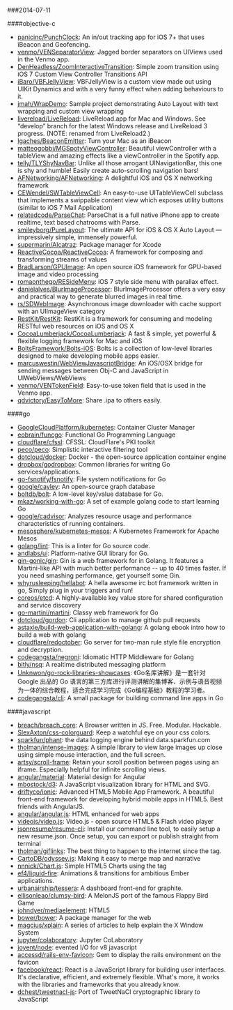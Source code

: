 ###2014-07-11

####objective-c
* [panicinc/PunchClock](https://github.com/panicinc/PunchClock): An in/out tracking app for iOS 7+ that uses iBeacon and Geofencing.
* [venmo/VENSeparatorView](https://github.com/venmo/VENSeparatorView): Jagged border separators on UIViews used in the Venmo app.
* [DenHeadless/ZoomInteractiveTransition](https://github.com/DenHeadless/ZoomInteractiveTransition): Simple zoom transition using iOS 7 Custom View Controller Transitions API
* [iBaro/VBFJellyView](https://github.com/iBaro/VBFJellyView): VBFJellyView is a custom view made out using UIKit Dynamics and with a very funny effect when adding behaviours to it.
* [jmah/WrapDemo](https://github.com/jmah/WrapDemo): Sample project demonstrating Auto Layout with text wrapping and custom view wrapping
* [livereload/LiveReload](https://github.com/livereload/LiveReload): LiveReload.app for Mac and Windows. See “develop” branch for the latest Windows release and LiveReload 3 progress. (NOTE: renamed from LiveReload2.)
* [lgaches/BeaconEmitter](https://github.com/lgaches/BeaconEmitter): Turn your Mac as an iBeacon
* [matteogobbi/MGSpotyViewController](https://github.com/matteogobbi/MGSpotyViewController): Beautiful viewController with a tableView and amazing effects like a viewController in the Spotify app.
* [telly/TLYShyNavBar](https://github.com/telly/TLYShyNavBar): Unlike all those arrogant UINavigationBar, this one is shy and humble! Easily create auto-scrolling navigation bars!
* [AFNetworking/AFNetworking](https://github.com/AFNetworking/AFNetworking): A delightful iOS and OS X networking framework
* [CEWendel/SWTableViewCell](https://github.com/CEWendel/SWTableViewCell): An easy-to-use UITableViewCell subclass that implements a swippable content view which exposes utility buttons (similar to iOS 7 Mail Application)
* [relatedcode/ParseChat](https://github.com/relatedcode/ParseChat): ParseChat is a full native iPhone app to create realtime, text based chatrooms with Parse.
* [smileyborg/PureLayout](https://github.com/smileyborg/PureLayout): The ultimate API for iOS & OS X Auto Layout — impressively simple, immensely powerful.
* [supermarin/Alcatraz](https://github.com/supermarin/Alcatraz): Package manager for Xcode
* [ReactiveCocoa/ReactiveCocoa](https://github.com/ReactiveCocoa/ReactiveCocoa): A framework for composing and transforming streams of values
* [BradLarson/GPUImage](https://github.com/BradLarson/GPUImage): An open source iOS framework for GPU-based image and video processing
* [romaonthego/RESideMenu](https://github.com/romaonthego/RESideMenu): iOS 7 style side menu with parallax effect.
* [danielalves/BlurImageProcessor](https://github.com/danielalves/BlurImageProcessor): BlurImageProcessor offers a very easy and practical way to generate blurred images in real time.
* [rs/SDWebImage](https://github.com/rs/SDWebImage): Asynchronous image downloader with cache support with an UIImageView category
* [RestKit/RestKit](https://github.com/RestKit/RestKit): RestKit is a framework for consuming and modeling RESTful web resources on iOS and OS X
* [CocoaLumberjack/CocoaLumberjack](https://github.com/CocoaLumberjack/CocoaLumberjack): A fast & simple, yet powerful & flexible logging framework for Mac and iOS
* [BoltsFramework/Bolts-iOS](https://github.com/BoltsFramework/Bolts-iOS): Bolts is a collection of low-level libraries designed to make developing mobile apps easier.
* [marcuswestin/WebViewJavascriptBridge](https://github.com/marcuswestin/WebViewJavascriptBridge): An iOS/OSX bridge for sending messages between Obj-C and JavaScript in UIWebViews/WebViews
* [venmo/VENTokenField](https://github.com/venmo/VENTokenField): Easy-to-use token field that is used in the Venmo app.
* [qdvictory/EasyToMore](https://github.com/qdvictory/EasyToMore): Share .ipa to others easily.

####go
* [GoogleCloudPlatform/kubernetes](https://github.com/GoogleCloudPlatform/kubernetes): Container Cluster Manager
* [eobrain/funcgo](https://github.com/eobrain/funcgo): Functional Go Programming Language
* [cloudflare/cfssl](https://github.com/cloudflare/cfssl): CFSSL: CloudFlare's PKI toolkit
* [peco/peco](https://github.com/peco/peco): Simplistic interactive filtering tool
* [dotcloud/docker](https://github.com/dotcloud/docker): Docker - the open-source application container engine
* [dropbox/godropbox](https://github.com/dropbox/godropbox): Common libraries for writing Go services/applications.
* [go-fsnotify/fsnotify](https://github.com/go-fsnotify/fsnotify): File system notifications for Go
* [google/cayley](https://github.com/google/cayley): An open-source graph database
* [boltdb/bolt](https://github.com/boltdb/bolt): A low-level key/value database for Go.
* [mkaz/working-with-go](https://github.com/mkaz/working-with-go): A set of example golang code to start learning Go
* [google/cadvisor](https://github.com/google/cadvisor): Analyzes resource usage and performance characteristics of running containers.
* [mesosphere/kubernetes-mesos](https://github.com/mesosphere/kubernetes-mesos): A Kubernetes Framework for Apache Mesos
* [golang/lint](https://github.com/golang/lint): This is a linter for Go source code.
* [andlabs/ui](https://github.com/andlabs/ui): Platform-native GUI library for Go.
* [gin-gonic/gin](https://github.com/gin-gonic/gin): Gin is a web framework for in Golang. It features a Martini-like API with much better performance -- up to 40 times faster. If you need smashing performance, get yourself some Gin.
* [whyrusleeping/hellabot](https://github.com/whyrusleeping/hellabot): A hella awesome irc bot framework written in go, Simply plug in your triggers and run!
* [coreos/etcd](https://github.com/coreos/etcd): A highly-available key value store for shared configuration and service discovery
* [go-martini/martini](https://github.com/go-martini/martini): Classy web framework for Go
* [dotcloud/gordon](https://github.com/dotcloud/gordon): Cli application to manage github pull requests 
* [astaxie/build-web-application-with-golang](https://github.com/astaxie/build-web-application-with-golang): A golang ebook intro how to build a web with golang
* [cloudflare/redoctober](https://github.com/cloudflare/redoctober): Go server for two-man rule style file encryption and decryption.
* [codegangsta/negroni](https://github.com/codegangsta/negroni): Idiomatic HTTP Middleware for Golang
* [bitly/nsq](https://github.com/bitly/nsq): A realtime distributed messaging platform
* [Unknwon/go-rock-libraries-showcases](https://github.com/Unknwon/go-rock-libraries-showcases): 《Go名库讲解》是一套针对 Google 出品的 Go 语言的第三方库进行评测讲解的集博客、示例与语音视频为一体的综合教程，适合完成学习完成《Go编程基础》教程的学习者。
* [codegangsta/cli](https://github.com/codegangsta/cli): A small package for building command line apps in Go

####javascript
* [breach/breach_core](https://github.com/breach/breach_core): A Browser written in JS. Free. Modular. Hackable.
* [SlexAxton/css-colorguard](https://github.com/SlexAxton/css-colorguard): Keep a watchful eye on your css colors.
* [sparkfun/phant](https://github.com/sparkfun/phant): the data logging engine behind data.sparkfun.com
* [tholman/intense-images](https://github.com/tholman/intense-images): A simple library to view large images up close using simple mouse interaction, and the full screen.
* [artsy/scroll-frame](https://github.com/artsy/scroll-frame): Retain your scroll position between pages using an iframe. Especially helpful for infinite scrolling views.
* [angular/material](https://github.com/angular/material): Material design for Angular
* [mbostock/d3](https://github.com/mbostock/d3): A JavaScript visualization library for HTML and SVG.
* [driftyco/ionic](https://github.com/driftyco/ionic): Advanced HTML5 Mobile App Framework. A beautiful front-end framework for developing hybrid mobile apps in HTML5. Best friends with AngularJS.
* [angular/angular.js](https://github.com/angular/angular.js): HTML enhanced for web apps
* [videojs/video.js](https://github.com/videojs/video.js): Video.js - open source HTML5 & Flash video player
* [jsonresume/resume-cli](https://github.com/jsonresume/resume-cli): Install our command line tool, to easily setup a new resume.json. Once setup, you can export or publish straight from terminal
* [tholman/giflinks](https://github.com/tholman/giflinks): The best thing to happen to the internet since the <a> tag.
* [CartoDB/odyssey.js](https://github.com/CartoDB/odyssey.js): Making it easy to merge map and narrative
* [nnnick/Chart.js](https://github.com/nnnick/Chart.js): Simple HTML5 Charts using the <canvas> tag
* [ef4/liquid-fire](https://github.com/ef4/liquid-fire): Animations & transitions for ambitious Ember applications.
* [urbanairship/tessera](https://github.com/urbanairship/tessera): A dashboard front-end for graphite.  
* [ellisonleao/clumsy-bird](https://github.com/ellisonleao/clumsy-bird): A MelonJS port of the famous Flappy Bird Game
* [johndyer/mediaelement](https://github.com/johndyer/mediaelement): HTML5 <audio> or <video> player with Flash and Silverlight shims that mimics the HTML5 MediaElement API, enabling a consistent UI in all browsers.
* [bower/bower](https://github.com/bower/bower): A package manager for the web
* [magcius/xplain](https://github.com/magcius/xplain): A series of articles to help explain the X Window System
* [jupyter/colaboratory](https://github.com/jupyter/colaboratory): Jupyter CoLaboratory
* [joyent/node](https://github.com/joyent/node): evented I/O for v8 javascript
* [accessd/rails-env-favicon](https://github.com/accessd/rails-env-favicon): Gem to display the rails environment on the favicon
* [facebook/react](https://github.com/facebook/react): React is a JavaScript library for building user interfaces. It's declarative, efficient, and extremely flexible. What's more, it works with the libraries and frameworks that you already know.
* [dchest/tweetnacl-js](https://github.com/dchest/tweetnacl-js): Port of TweetNaCl cryptographic library to JavaScript
